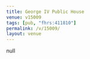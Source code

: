 ```yaml
---
title: George IV Public House
venue: v15009
tags: [pub, "fhrs:411810"]
permalink: /v/15009/
layout: venue
---
```

null